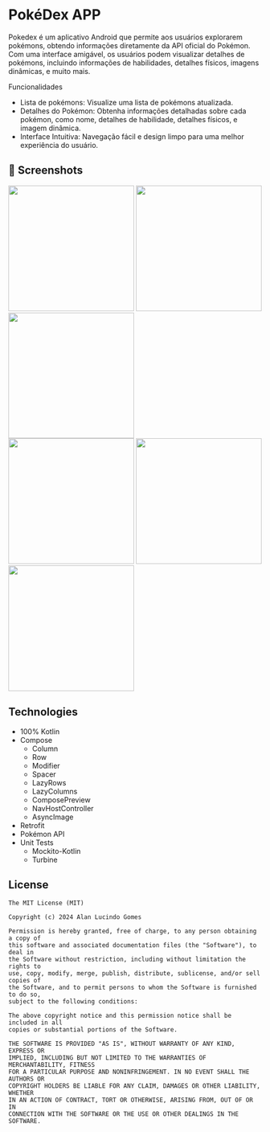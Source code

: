 # PokéDex APP
Pokedex é um aplicativo Android que permite aos usuários explorarem pokémons, obtendo informações diretamente da API oficial do Pokémon. Com uma interface amigável, os usuários podem visualizar detalhes de pokémons, incluindo informações de habilidades, detalhes físicos, imagens dinâmicas, e muito mais.

Funcionalidades
- Lista de pokémons: Visualize uma lista de pokémons atualizada.
- Detalhes do Pokémon: Obtenha informações detalhadas sobre cada pokémon, como nome, detalhes de habilidade, detalhes físicos, e imagem dinâmica.
- Interface Intuitiva: Navegação fácil e design limpo para uma melhor experiência do usuário.

## :camera_flash: Screenshots
<p float="left">
  <img src="https://github.com/user-attachments/assets/4b4e4b1b-0b6e-46f2-8520-ab413a9d90f7" width="250" />
  <img src="https://github.com/user-attachments/assets/564453a8-b678-42bf-8912-ae6f89abd63c" width="250" /> 
  <img src="https://github.com/user-attachments/assets/451c7df1-535e-4a23-af8a-43a38fc6be81" width="250" /> 
  <br>
  <img src="https://github.com/user-attachments/assets/596ffe53-563a-4719-b0b1-6234056ef889" width="250" /> 
  <img src="https://github.com/user-attachments/assets/25d7b220-56ff-447d-ab92-68cff546e34b" width="250" /> 
  <img src="https://github.com/user-attachments/assets/74981239-a508-45fc-ae7d-0740df97192c" width="250" /> 
</p>

## Technologies
- 100% Kotlin
- Compose
  - Column
  - Row
  - Modifier
  - Spacer
  - LazyRows
  - LazyColumns
  - ComposePreview
  - NavHostController
  - AsyncImage
- Retrofit
- Pokémon API
- Unit Tests
  - Mockito-Kotlin
  - Turbine

## License
```
The MIT License (MIT)

Copyright (c) 2024 Alan Lucindo Gomes

Permission is hereby granted, free of charge, to any person obtaining a copy of
this software and associated documentation files (the "Software"), to deal in
the Software without restriction, including without limitation the rights to
use, copy, modify, merge, publish, distribute, sublicense, and/or sell copies of
the Software, and to permit persons to whom the Software is furnished to do so,
subject to the following conditions:

The above copyright notice and this permission notice shall be included in all
copies or substantial portions of the Software.

THE SOFTWARE IS PROVIDED "AS IS", WITHOUT WARRANTY OF ANY KIND, EXPRESS OR
IMPLIED, INCLUDING BUT NOT LIMITED TO THE WARRANTIES OF MERCHANTABILITY, FITNESS
FOR A PARTICULAR PURPOSE AND NONINFRINGEMENT. IN NO EVENT SHALL THE AUTHORS OR
COPYRIGHT HOLDERS BE LIABLE FOR ANY CLAIM, DAMAGES OR OTHER LIABILITY, WHETHER
IN AN ACTION OF CONTRACT, TORT OR OTHERWISE, ARISING FROM, OUT OF OR IN
CONNECTION WITH THE SOFTWARE OR THE USE OR OTHER DEALINGS IN THE SOFTWARE.
```
